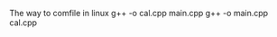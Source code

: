 The way to comfile in linux
g++ -o <FILE NAME> cal.cpp main.cpp
g++ -o <FILE NAME> main.cpp cal.cpp
